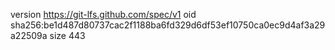 version https://git-lfs.github.com/spec/v1
oid sha256:be1d487d80737cac2f1188ba6fd329d6df53ef10750ca0ec9d4af3a29a22509a
size 443
